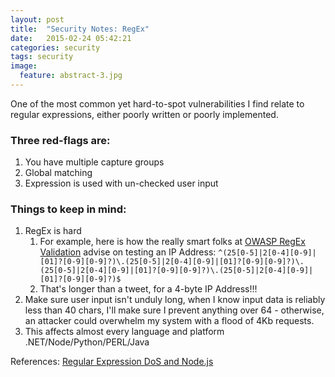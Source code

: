 ```yaml
---
layout: post
title:  "Security Notes: RegEx"
date:   2015-02-24 05:42:21
categories: security
tags: security
image:
  feature: abstract-3.jpg
---
```


<!-- regex web dos denial-of-service -->
One of the most common yet hard-to-spot vulnerabilities I find relate to regular expressions, either poorly written or poorly implemented. 

### Three red-flags are:

1. You have multiple capture groups
2. Global matching
3. Expression is used with un-checked user input

### Things to keep in mind:
    
1. RegEx is hard
    1.  For example, here is how the really smart folks at [OWASP RegEx Validation][owasp] advise on testing an IP Address: ```^(25[0-5]|2[0-4][0-9]|[01]?[0-9][0-9]?)\.(25[0-5]|2[0-4][0-9]|[01]?[0-9][0-9]?)\.(25[0-5]|2[0-4][0-9]|[01]?[0-9][0-9]?)\.(25[0-5]|2[0-4][0-9]|[01]?[0-9][0-9]?)$```
    2.  That's longer than a tweet, for a 4-byte IP Address!!!
2. Make sure user input isn't unduly long, when I know input data is reliably less than 40 chars, I'll make sure I prevent anything over 64 - otherwise, an attacker could overwhelm my system with a flood of 4Kb requests.
3. This affects almost every language and platform .NET/Node/Python/PERL/Java

References:
[Regular Expression DoS and Node.js](https://blog.liftsecurity.io/2014/11/03/regular-expression-dos-and-node.js?utm_source=nodeweekly&utm_medium=email)

[owasp]:            https://www.owasp.org/index.php/OWASP_Validation_Regex_Repository
